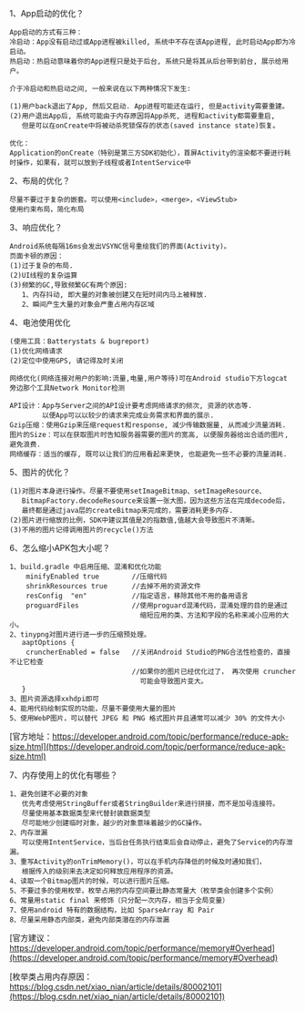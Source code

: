 1、App启动的优化？
```
App启动的方式有三种：
冷启动：App没有启动过或App进程被killed, 系统中不存在该App进程, 此时启动App即为冷启动。
热启动：热启动意味着你的App进程只是处于后台, 系统只是将其从后台带到前台, 展示给用户。
 
介于冷启动和热启动之间, 一般来说在以下两种情况下发生:
 
(1)用户back退出了App, 然后又启动. App进程可能还在运行, 但是activity需要重建。
(2)用户退出App后, 系统可能由于内存原因将App杀死, 进程和activity都需要重启, 
   但是可以在onCreate中将被动杀死锁保存的状态(saved instance state)恢复。
 
优化：
Application的onCreate（特别是第三方SDK初始化），首屏Activity的渲染都不要进行耗时操作，如果有，就可以放到子线程或者IntentService中
```
2、布局的优化？
```
尽量不要过于复杂的嵌套。可以使用<include>，<merge>，<ViewStub>
使用约束布局，简化布局
```

3、响应优化？
```
Android系统每隔16ms会发出VSYNC信号重绘我们的界面(Activity)。
页面卡顿的原因：
(1)过于复杂的布局.
(2)UI线程的复杂运算
(3)频繁的GC,导致频繁GC有两个原因:
   1、内存抖动, 即大量的对象被创建又在短时间内马上被释放.
   2、瞬间产生大量的对象会严重占用内存区域
```
4、电池使用优化
```
(使用工具：Batterystats & bugreport)
(1)优化网络请求
(2)定位中使用GPS, 请记得及时关闭
 
网络优化(网络连接对用户的影响:流量,电量,用户等待)可在Android studio下方logcat
旁边那个工具Network Monitor检测

API设计：App与Server之间的API设计要考虑网络请求的频次, 资源的状态等. 
        以便App可以以较少的请求来完成业务需求和界面的展示.
Gzip压缩：使用Gzip来压缩request和response, 减少传输数据量, 从而减少流量消耗.
图片的Size：可以在获取图片时告知服务器需要的图片的宽高, 以便服务器给出合适的图片, 避免浪费.
网络缓存：适当的缓存, 既可以让我们的应用看起来更快, 也能避免一些不必要的流量消耗.

```
5、图片的优化？
```
(1)对图片本身进行操作。尽量不要使用setImageBitmap、setImageResource、
   BitmapFactory.decodeResource来设置一张大图，因为这些方法在完成decode后，
   最终都是通过java层的createBitmap来完成的，需要消耗更多内存.
(2)图片进行缩放的比例，SDK中建议其值是2的指数值,值越大会导致图片不清晰。
(3)不用的图片记得调用图片的recycle()方法
```
6、怎么缩小APK包大小呢？
```
1、build.gradle 中启用压缩、混淆和优化功能
    minifyEnabled true        //压缩代码
    shrinkResources true      //去掉不用的资源文件
    resConfig  "en"           //指定语言，移除其他不用的备用语言
    proguardFiles             //使用proguard混淆代码，混淆处理的目的是通过
                                缩短应用的类、方法和字段的名称来减小应用的大小。
2、tinypng对图片进行进一步的压缩预处理。
   aaptOptions {
    cruncherEnabled = false   //关闭Android Studio的PNG合法性检查的，直接不让它检查
                              //如果你的图片已经优化过了， 再次使用 cruncher 
                                可能会导致图片变大。
   }
3、图片资源选择xxhdpi即可
4、能用代码绘制实现的功能，尽量不要使用大量的图片
5、使用WebP图片，可以替代 JPEG 和 PNG 格式图片并且通常可以减少 30% 的文件大小
```
[官方地址：https://developer.android.com/topic/performance/reduce-apk-size.html](https://developer.android.com/topic/performance/reduce-apk-size.html)

7、内存使用上的优化有哪些？
```
1、避免创建不必要的对象
   优先考虑使用StringBuffer或者StringBuilder来进行拼接，而不是加号连接符。
   尽量使用基本数据类型来代替封装数据类型
   尽可能地少创建临时对象，越少的对象意味着越少的GC操作。
2、内存泄漏
   可以使用IntentService，当后台任务执行结束后会自动停止，避免了Service的内存泄漏。
3、重写Activity的onTrimMemory()，可以在手机内存降低的时候及时通知我们，
   根据传入的级别来去决定如何释放应用程序的资源。
4、读取一个Bitmap图片的时候，可以进行图片压缩。
5、不要过多的使用枚举，枚举占用的内存空间要比静态常量大（枚举类会创建多个实例）
6、常量用static final 来修饰（只分配一次内存，相当于全局变量）
7、使用android 特有的数据结构，比如 SparseArray 和 Pair
8、尽量采用静态内部类，避免内部类潜在的内存泄漏

```
[官方建议：https://developer.android.com/topic/performance/memory#Overhead](https://developer.android.com/topic/performance/memory#Overhead)

[枚举类占用内存原因：https://blog.csdn.net/xiao_nian/article/details/80002101](https://blog.csdn.net/xiao_nian/article/details/80002101)

